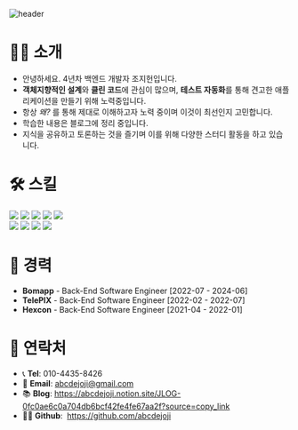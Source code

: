 ![header](https://capsule-render.vercel.app/api?type=transparent&fontColor=00F6FF&height=150&text=Backend%20Developer&fontSize=40)


    

# 🙇‍♂️ 소개

- 안녕하세요. 4년차 백엔드 개발자 조지헌입니다.
- **객체지향적인 설계**와 **클린 코드**에 관심이 많으며, **테스트 자동화**를 통해 견고한 애플리케이션을 만들기 위해 노력중입니다.
- 항상 _왜?_ 를 통해 제대로 이해하고자 노력 중이며 이것이 최선인지 고민합니다.
- 학습한 내용은 블로그에 정리 중입니다.
- 지식을 공유하고 토론하는 것을 즐기며 이를 위해 다양한 스터디 활동을 하고 있습니다.

# 🛠️ 스킬
<div style="margin: ; text-align: left;" "text-align: left;"> <img src="https://img.shields.io/badge/CSS3-1572B6?style=plastic&logo=CSS3&logoColor=white">
      <img src="https://img.shields.io/badge/Git-F05032?style=plastic&logo=Git&logoColor=white">
      <img src="https://img.shields.io/badge/HTML5-E34F26?style=plastic&logo=HTML5&logoColor=white">
      <img src="https://img.shields.io/badge/Javascript-F7DF1E?style=plastic&logo=Javascript&logoColor=white">
      <img src="https://img.shields.io/badge/Java-007396?style=plastic&logo=Java&logoColor=white">
      <br/><img src="https://img.shields.io/badge/MySQL-4479A1?style=plastic&logo=MySQL&logoColor=white">
      <img src="https://img.shields.io/badge/Spring-6DB33F?style=plastic&logo=Spring&logoColor=white">
      <img src="https://img.shields.io/badge/Spring Boot-6DB33F?style=plastic&logo=Spring Boot&logoColor=white">
      <img src="https://img.shields.io/badge/Amazon AWS-232F3E?style=plastic&logo=Amazon AWS&logoColor=white">
</div>


# 💼 경력

- **Bomapp** - Back-End Software Engineer \[2022-07 - 2024-06]
- **TelePIX** - Back-End Software Engineer \[2022-02 - 2022-07]
- **Hexcon** - Back-End Software Engineer \[2021-04 - 2022-01]

# 🤝 연락처

- 📞 **Tel**: 010-4435-8426
- 📧 **Email**: abcdejoji@gmail.com
- 📚 **Blog**: https://abcdejoji.notion.site/JLOG-0fc0ae6c0a704db6bcf42fe4fe67aa2f?source=copy_link
- 👨‍💻 **Github**:  https://github.com/abcdejoji

